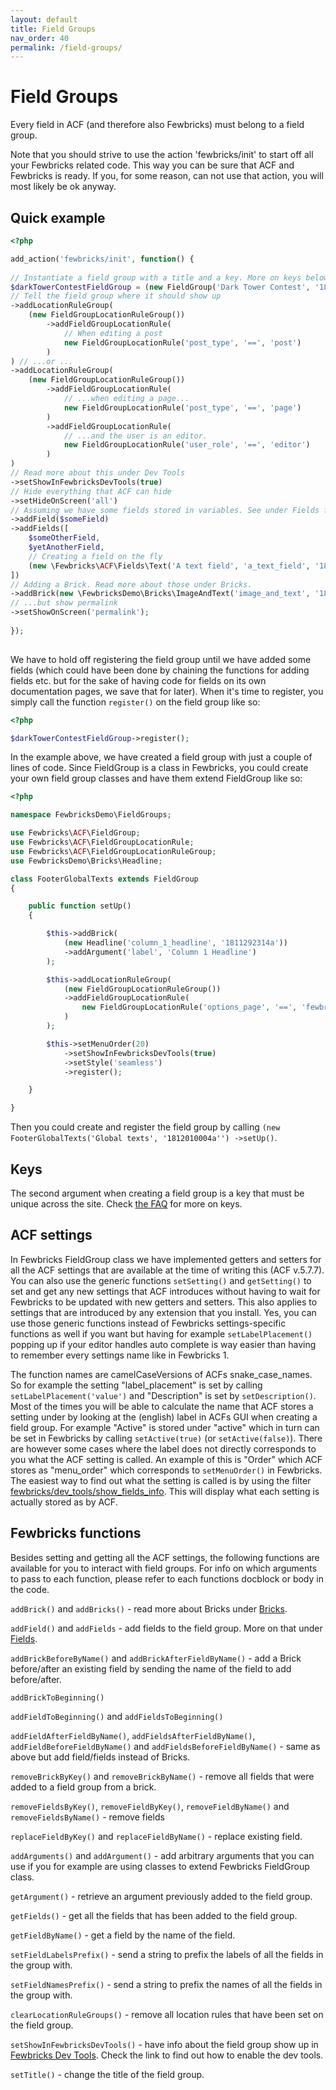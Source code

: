 ```yaml
---
layout: default
title: Field Groups 
nav_order: 40
permalink: /field-groups/
---
```


# Field Groups
Every field in ACF (and therefore also Fewbricks) must belong to a field group. 

Note that you should strive to use the action 'fewbricks/init' to start off all your Fewbricks related code. This way
 you can be sure that ACF and Fewbricks is ready. If you, for some reason, can not use that action, you will most 
 likely be ok anyway.

## Quick example

```php
<?php

add_action('fewbricks/init', function() {
    
// Instantiate a field group with a title and a key. More on keys below. 
$darkTowerContestFieldGroup = (new FieldGroup('Dark Tower Contest', '1811252128a'))
// Tell the field group where it should show up
->addLocationRuleGroup( 
    (new FieldGroupLocationRuleGroup())
        ->addFieldGroupLocationRule(
            // When editing a post
            new FieldGroupLocationRule('post_type', '==', 'post')
        )
) // ...or ...
->addLocationRuleGroup(
    (new FieldGroupLocationRuleGroup())
        ->addFieldGroupLocationRule(
            // ...when editing a page...
            new FieldGroupLocationRule('post_type', '==', 'page')
        )
        ->addFieldGroupLocationRule(
            // ...and the user is an editor.
            new FieldGroupLocationRule('user_role', '==', 'editor')
        )
)
// Read more about this under Dev Tools
->setShowInFewbricksDevTools(true)
// Hide everything that ACF can hide
->setHideOnScreen('all')
// Assuming we have some fields stored in variables. See under Fields for more info
->addField($someField)
->addFields([
    $someOtherField,
    $yetAnotherField,
    // Creating a field on the fly
    (new \Fewbricks\ACF\Fields\Text('A text field', 'a_text_field', '1811302037a'))
])
// Adding a Brick. Read more about those under Bricks.
->addBrick(new \FewbricksDemo\Bricks\ImageAndText('image_and_text', '1811392037o'))
// ...but show permalink
->setShowOnScreen('permalink');
    
});
    
```

We have to hold off registering the field group until we have added some fields (which could have been done by 
chaining the functions for adding fields etc. but for the sake of having code for fields on its own documentation 
pages, we save that for later). When it's time to register, you simply call the function `register()` on the field 
group like so:

```php
<?php

$darkTowerContestFieldGroup->register();

```

In the example above, we have created a field group with just a couple of lines of code. Since FieldGroup is a class 
in Fewbricks, you could create your own field group classes and have them extend FieldGroup like so:

```php
<?php

namespace FewbricksDemo\FieldGroups;

use Fewbricks\ACF\FieldGroup;
use Fewbricks\ACF\FieldGroupLocationRule;
use Fewbricks\ACF\FieldGroupLocationRuleGroup;
use FewbricksDemo\Bricks\Headline;

class FooterGlobalTexts extends FieldGroup
{

    public function setUp()
    {

        $this->addBrick(
            (new Headline('column_1_headline', '1811292314a'))
            ->addArgument('label', 'Column 1 Headline')
        );

        $this->addLocationRuleGroup(
            (new FieldGroupLocationRuleGroup())
            ->addFieldGroupLocationRule(
                new FieldGroupLocationRule('options_page', '==', 'fewbricks-demo-options--global-texts')
            )
        );

        $this->setMenuOrder(20)
            ->setShowInFewbricksDevTools(true)
            ->setStyle('seamless')
            ->register();

    }

}

```

Then you could create and register the field group by calling `(new FooterGlobalTexts('Global texts', '1812010004a'')
->setUp()`.

## Keys
The second argument when creating a field group is a key that must be unique across the site. Check [the FAQ](/faq/) 
for more on keys.

## ACF settings
In Fewbricks FieldGroup class we have implemented getters and setters for all the ACF settings that are available at the
time of writing this (ACF v.5.7.7). You can also use the generic functions `setSetting()` and `getSetting()` to set 
and get any new settings that ACF introduces without having to wait for Fewbricks to be updated with new getters and 
setters. This also applies to settings that are introduced by any extension that you install. Yes, you can use those 
generic functions instead of Fewbricks settings-specific functions as well if you want but having for example 
`setLabelPlacement()` popping up if your editor handles auto complete is way easier than having to remember every 
settings name like in Fewbricks 1.
 
The function names are camelCaseVersions of ACFs snake_case_names. So for example the setting "label_placement" is 
set by calling `setLabelPlacement('value')` and "Description" is set by `setDescription()`. Most of the times you will
be able to calculate the name that ACF stores a setting under by looking at the (english) label in ACFs GUI when 
creating a field group. For example "Active" is stored under "active" which in turn can be set in Fewbricks by 
calling `setActive(true)` (or `setActive(false)`). There are however some cases where the label does not directly 
corresponds to you what the ACF setting is called. An example of this is "Order" which ACF stores as "menu_order" 
which corresponds to `setMenuOrder()` in Fewbricks. The easiest way to find out what the setting is called is by 
using the filter [fewbricks/dev_tools/show_fields_info](/filters/dev_tools--show_fields_info/). This will display what 
each setting is actually stored as by ACF.

## Fewbricks functions
Besides setting and getting all the ACF settings, the following functions are available for you to interact with field 
groups. For info on which arguments to pass to each function, please refer to each functions docblock or body in the 
code.

`addBrick()` and `addBricks()` - read more about Bricks under [Bricks](/bricks/).

`addField()` and `addFields` - add fields to the field group. More on that under [Fields](/fields/).

`addBrickBeforeByName()` and `addBrickAfterFieldByName()` - add a Brick before/after an existing field by sending 
the name of the field to add before/after.

`addBrickToBeginning()`

`addFieldToBeginning()` and `addFieldsToBeginning()`

`addFieldAfterFieldByName()`, `addFieldsAfterFieldByName()`, `addFieldBeforeFieldByName()` and 
`addFieldsBeforeFieldByName()` - same as above but add field/fields instead of Bricks.

`removeBrickByKey()` and `removeBrickByName()` - remove all fields that were added to a field group from a brick.

`removeFieldsByKey()`, `removeFieldByKey()`, `removeFieldByName()` and `removeFieldsByName()` - remove fields

`replaceFieldByKey()` and `replaceFieldByName()` - replace existing field.

`addArguments()` and `addArgument()` - add arbitrary arguments that you can use if you for example are using classes 
to extend Fewbricks FieldGroup class.

`getArgument()` - retrieve an argument previously added to the field group.

`getFields()` - get all the fields that has been added to the field group.

`getFieldByName()` - get a field by the name of the field.

`setFieldLabelsPrefix()` - send a string to prefix the labels of all the fields in the group with.

`setFieldNamesPrefix()` - send a string to prefix the names of all the fields in the group with. 

`clearLocationRuleGroups()` - remove all location rules that have been set on the field group.

`setShowInFewbricksDevTools()` - have info about the field group show up in [Fewbricks Dev Tools](/dev-tools/). Check
 the link to find out how to enable the dev tools.
 
`setTitle()` - change the title of the field group.
